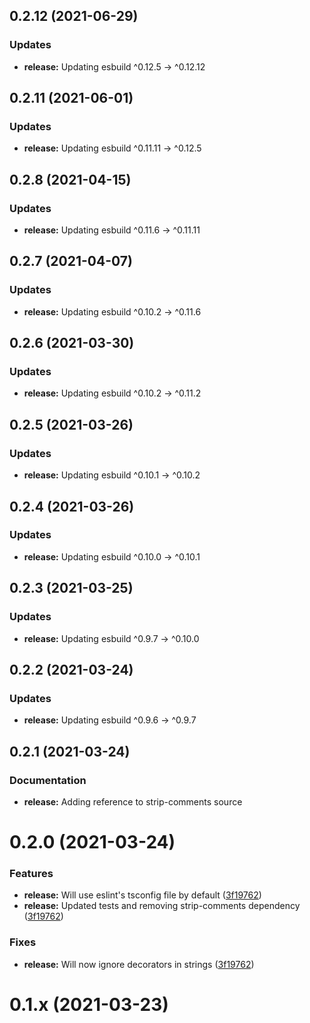 ## 0.2.12 (2021-06-29)

### Updates
* **release:** Updating esbuild  ^0.12.5  →  ^0.12.12

## 0.2.11 (2021-06-01)

### Updates
* **release:** Updating esbuild  ^0.11.11  →  ^0.12.5

## 0.2.8 (2021-04-15)

### Updates
* **release:** Updating esbuild  ^0.11.6  →  ^0.11.11

## 0.2.7 (2021-04-07)

### Updates
* **release:** Updating esbuild  ^0.10.2  →  ^0.11.6

## 0.2.6 (2021-03-30)

### Updates
* **release:** Updating esbuild  ^0.10.2  →  ^0.11.2

## 0.2.5 (2021-03-26)

### Updates
* **release:** Updating esbuild  ^0.10.1  →  ^0.10.2

## 0.2.4 (2021-03-26)

### Updates
* **release:** Updating esbuild  ^0.10.0  →  ^0.10.1

## 0.2.3 (2021-03-25)

### Updates
* **release:** Updating esbuild  ^0.9.7  →  ^0.10.0

## 0.2.2 (2021-03-24)

### Updates
* **release:** Updating esbuild  ^0.9.6  →  ^0.9.7


## 0.2.1 (2021-03-24)

### Documentation
* **release:** Adding reference to strip-comments source


# 0.2.0 (2021-03-24)

### Features
* **release:** Will use eslint's tsconfig file by default ([3f19762](https://github.com/anatine/esbuildnx/commit/3f197625066ea78968bcb55f708b65b0b1cbf175))
* **release:** Updated tests and removing strip-comments dependency ([3f19762](https://github.com/anatine/esbuildnx/commit/3d97038eac78a2dc7e08c1ee557a56fb29390721))
  
### Fixes
* **release:** Will now ignore decorators in strings ([3f19762](https://github.com/anatine/esbuildnx/commit/13bcaa04494b96cee2f85856aadb7b61899e09e0))


# 0.1.x (2021-03-23)



